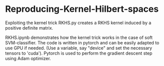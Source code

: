 # Reproducing-Kernel-Hilbert-spaces
Exploiting the kernel trick
RKHS.py creates a RKHS kernel induced by a positive definite matrix.

RKHS.ipynb 
demonstrates how the kernel trick works in the case of soft SVM-classifier.
The code is written in pytorch and can be easily adapted to use GPU if needed. (Use a variable, say "device" and set the necessary tensors to 'cuda').
Pytorch is used to perform the gradient descent step using Adam optimizer.
